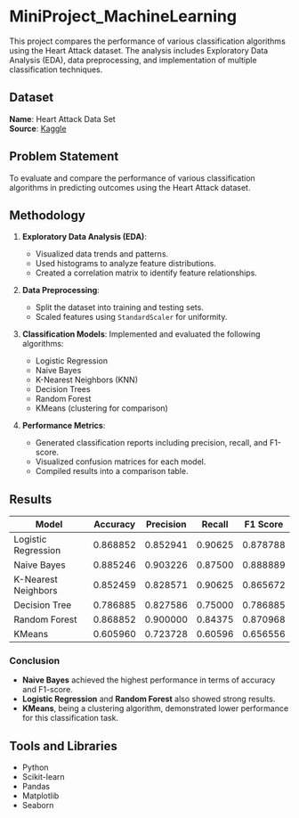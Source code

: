 # MiniProject_MachineLearning

This project compares the performance of various classification algorithms using the Heart Attack dataset. The analysis includes Exploratory Data Analysis (EDA), data preprocessing, and implementation of multiple classification techniques.

## Dataset

**Name**: Heart Attack Data Set  
**Source**: [Kaggle](https://www.kaggle.com/datasets/pritsheta/heart-attack)

## Problem Statement

To evaluate and compare the performance of various classification algorithms in predicting outcomes using the Heart Attack dataset.

## Methodology

1. **Exploratory Data Analysis (EDA)**:
   - Visualized data trends and patterns.
   - Used histograms to analyze feature distributions.
   - Created a correlation matrix to identify feature relationships.

2. **Data Preprocessing**:
   - Split the dataset into training and testing sets.
   - Scaled features using `StandardScaler` for uniformity.

3. **Classification Models**:
   Implemented and evaluated the following algorithms:
   - Logistic Regression
   - Naive Bayes
   - K-Nearest Neighbors (KNN)
   - Decision Trees
   - Random Forest
   - KMeans (clustering for comparison)

4. **Performance Metrics**:
   - Generated classification reports including precision, recall, and F1-score.
   - Visualized confusion matrices for each model.
   - Compiled results into a comparison table.

## Results

| Model               | Accuracy  | Precision | Recall   | F1 Score |
|---------------------|-----------|-----------|----------|----------|
| Logistic Regression | 0.868852  | 0.852941  | 0.90625  | 0.878788 |
| Naive Bayes         | 0.885246  | 0.903226  | 0.87500  | 0.888889 |
| K-Nearest Neighbors | 0.852459  | 0.828571  | 0.90625  | 0.865672 |
| Decision Tree       | 0.786885  | 0.827586  | 0.75000  | 0.786885 |
| Random Forest       | 0.868852  | 0.900000  | 0.84375  | 0.870968 |
| KMeans              | 0.605960  | 0.723728  | 0.60596  | 0.656556 |

### Conclusion

- **Naive Bayes** achieved the highest performance in terms of accuracy and F1-score.
- **Logistic Regression** and **Random Forest** also showed strong results.
- **KMeans**, being a clustering algorithm, demonstrated lower performance for this classification task.

## Tools and Libraries

- Python
- Scikit-learn
- Pandas
- Matplotlib
- Seaborn
